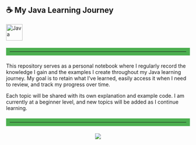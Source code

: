 

## ☕ My Java Learning Journey 
  <img src="https://cdn.jsdelivr.net/gh/devicons/devicon/icons/java/java-original.svg" width="45" title="Java"/>
  <hr style="border: 10px solid #4CAF50; margin: 20px 0;">
This repository serves as a personal notebook where I regularly record the knowledge I gain and the examples I create throughout my Java learning journey.
My goal is to retain what I’ve learned, easily access it when I need to review, and track my progress over time.

Each topic will be shared with its own explanation and example code.
I am currently at a beginner level, and new topics will be added as I continue learning.
<hr style="border: 10px solid #4CAF50; margin: 20px 0;">
<p align="center">
  <img src="https://capsule-render.vercel.app/api?type=waving&color=0:0f2027,50:203a43,100:2c5364&height=200&section=footer&text=Thanks%20for%20visiting!%20🚀&fontSize=30&fontColor=ffffff" />
</p>

